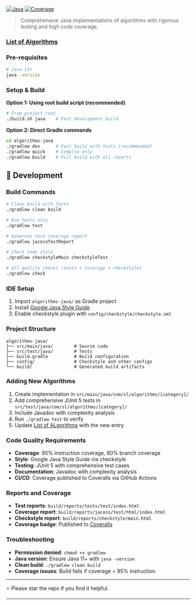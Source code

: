 [![Java](https://img.shields.io/badge/Java-11+-darkgreen.svg)](https://openjdk.java.net/)
[![Coverage](https://img.shields.io/badge/Coverage-95%25-darkgreen.svg)](https://coveralls.io/github/sachinlala/SimplifyLearning?branch=master)

> Comprehensive Java implementations of algorithms with rigorous testing and high code coverage.

### [List of Algorithms](./ALGORITHMS.md)

### Pre-requisites
```bash
# Java 11+
java -version
```

### Setup & Build

**Option 1: Using root build script (recommended)**
```bash
# From project root
./build.sh java    # Fast development build
```

**Option 2: Direct Gradle commands**
```bash
cd algorithms-java
./gradlew dev      # Fast build with tests (recommended)
./gradlew quick    # Compile only
./gradlew build    # Full build with all reports
```

## 🔧 Development

### Build Commands
```bash
# Clean build with tests
./gradlew clean build

# Run tests only
./gradlew test

# Generate test coverage report
./gradlew jacocoTestReport

# Check code style
./gradlew checkstyleMain checkstyleTest

# All quality checks (tests + coverage + checkstyle)
./gradlew check
```

### IDE Setup
1. Import `algorithms-java/` as Gradle project
2. Install [Google Java Style Guide](https://github.com/google/styleguide) 
3. Enable checkstyle plugin with `config/checkstyle/checkstyle.xml`

### Project Structure
```
algorithms-java/
├── src/main/java/        # Source code
├── src/test/java/        # Tests
├── build.gradle          # Build configuration
├── config/               # Checkstyle and other configs
└── build/                # Generated build artifacts
```

### Adding New Algorithms
1. Create implementation in `src/main/java/com/sl/algorithms/[category]/`
2. Add comprehensive JUnit 5 tests in `src/test/java/com/sl/algorithms/[category]/`
3. Include Javadoc with complexity analysis
4. Run `./gradlew test` to verify
5. Update [List of ALgorithms](./ALGORITHMS.md) with the new entry

### Code Quality Requirements
- **Coverage**: 95% instruction coverage, 80% branch coverage
- **Style**: Google Java Style Guide via checkstyle
- **Testing**: JUnit 5 with comprehensive test cases
- **Documentation**: Javadoc with complexity analysis
- **CI/CD**: Coverage published to Coveralls via GitHub Actions

### Reports and Coverage
- **Test reports**: `build/reports/tests/test/index.html`
- **Coverage report**: `build/reports/jacoco/test/html/index.html`
- **Checkstyle report**: `build/reports/checkstyle/main.html`
- **Coverage badge**: Published to [Coveralls](https://coveralls.io/github/sachinlala/SimplifyLearning)

### Troubleshooting
- **Permission denied**: `chmod +x gradlew`
- **Java version**: Ensure Java 11+ with `java -version`
- **Clean build**: `./gradlew clean build`
- **Coverage issues**: Build fails if coverage < 95% instruction

---

⭐ Please star the repo if you find it helpful.

---